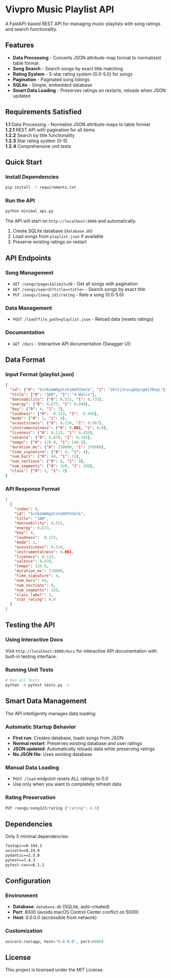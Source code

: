 # Vivpro Music Playlist API

A FastAPI-based REST API for managing music playlists with song ratings and search functionality. 

## Features

- **Data Processing** - Converts JSON attribute-map format to normalized table format
- **Song Search** - Search songs by exact title matching
- **Rating System** - 5-star rating system (0.0-5.0) for songs
- **Pagination** - Paginated song listings
- **SQLite** - Simple, embedded database
- **Smart Data Loading** - Preserves ratings on restarts, reloads when JSON updated

## Requirements Satisfied

**1.1** Data Processing - Normalize JSON attribute-maps to table format  
**1.2.1** REST API with pagination for all items  
**1.2.2** Search by title functionality  
**1.2.3** Star rating system (0-5)  
**1.2.4** Comprehensive unit tests  

## Quick Start

### Install Dependencies
```bash
pip install -r requirements.txt
```

### Run the API
```bash
python minimal_api.py
```

The API will start on `http://localhost:8000` and automatically:
1. Create SQLite database (`database.db`)
2. Load songs from `playlist.json` if available
3. Preserve existing ratings on restart


## API Endpoints

### Song Management
- `GET /songs?page=1&limit=20` - Get all songs with pagination
- `GET /songs/search?title=<title>` - Search songs by exact title
- `PUT /songs/{song_id}/rating` - Rate a song (0.0-5.0)

### Data Management  
- `POST /load?file_path=playlist.json` - Reload data (resets ratings)

### Documentation
- `GET /docs` - Interactive API documentation (Swagger UI)

## Data Format

### Input Format (playlist.json)
```json
{
  "id": {"0": "5vYA1mW9g2Coh1HUFUSmlb", "1": "2klCjJcucgGQysgH170npL"},
  "title": {"0": "3AM", "1": "4 Walls"},
  "danceability": {"0": 0.521, "1": 0.735},
  "energy": {"0": 0.673, "1": 0.849},
  "key": {"0": 4, "1": 7},
  "loudness": {"0": -8.123, "1": -6.456},
  "mode": {"0": 1, "1": 0},
  "acousticness": {"0": 0.234, "1": 0.567},
  "instrumentalness": {"0": 0.001, "1": 0.0},
  "liveness": {"0": 0.123, "1": 0.456},
  "valence": {"0": 0.678, "1": 0.345},
  "tempo": {"0": 128.0, "1": 140.5},
  "duration_ms": {"0": 210000, "1": 195000},
  "time_signature": {"0": 4, "1": 4},
  "num_bars": {"0": 64, "1": 72},
  "num_sections": {"0": 8, "1": 9},
  "num_segments": {"0": 320, "1": 298},
  "class": {"0": 1, "1": 2}
}
```

### API Response Format
```json
[
  {
    "index": 0,
    "id": "5vYA1mW9g2Coh1HUFUSmlb",
    "title": "3AM",
    "danceability": 0.521,
    "energy": 0.673,
    "key": 4,
    "loudness": -8.123,
    "mode": 1,
    "acousticness": 0.234,
    "instrumentalness": 0.001,
    "liveness": 0.123,
    "valence": 0.678,
    "tempo": 128.0,
    "duration_ms": 210000,
    "time_signature": 4,
    "num_bars": 64,
    "num_sections": 8,
    "num_segments": 320,
    "class_label": 1,
    "star_rating": 0.0
  }
]
```

## Testing the API

### Using Interactive Docs
Visit `http://localhost:8000/docs` for interactive API documentation with built-in testing interface.

### Running Unit Tests
```bash
# Run all tests
python -m pytest tests.py -v

```

## Smart Data Management

The API intelligently manages data loading:

### Automatic Startup Behavior
- **First run**: Creates database, loads songs from JSON
- **Normal restart**: Preserves existing database and user ratings  
- **JSON updated**: Automatically reloads data while preserving ratings
- **No JSON file**: Uses existing database

### Manual Data Loading
- `POST /load` endpoint resets ALL ratings to 0.0
- Use only when you want to completely refresh data

### Rating Preservation
```python
PUT /songs/song123/rating {"rating": 4.5}
```

## Dependencies

Only 5 minimal dependencies:
```txt
fastapi==0.104.1
uvicorn==0.24.0
pydantic==2.5.0
pytest==7.4.3
pytest-cov==6.1.1
```

## Configuration

### Environment
- **Database**: `database.db` (SQLite, auto-created)
- **Port**: 8000 (avoids macOS Control Center conflict on 5000)
- **Host**: 0.0.0.0 (accessible from network)

### Customization
```python
uvicorn.run(app, host="0.0.0.0", port=8000)
```

## License

This project is licensed under the MIT License.
